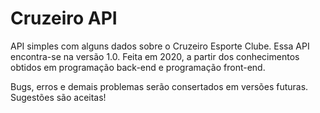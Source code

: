 # Cruzeiro API
API simples com alguns dados sobre o Cruzeiro Esporte Clube. Essa API encontra-se na versão 1.0. Feita em 2020, a partir dos conhecimentos obtidos em programação back-end e programação front-end.

Bugs, erros e demais problemas serão consertados em versões futuras. Sugestões são aceitas!
